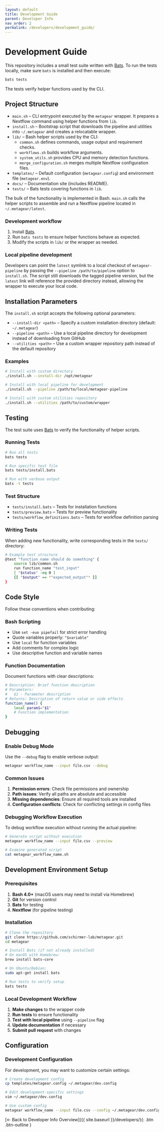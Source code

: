 ```yaml
---
layout: default
title: Development Guide
parent: Developer Info
nav_order: 2
permalink: /developers/development_guide/
---
```


# Development Guide

This repository includes a small test suite written with [Bats](https://bats-core.readthedocs.io/).
To run the tests locally, make sure `bats` is installed and then execute:

```bash
bats tests
```

The tests verify helper functions used by the CLI.

## Project Structure

- `main.sh` – CLI entrypoint executed by the `metagear` wrapper. It prepares a Nextflow command using helper functions from `lib`.
- `install.sh` – Bootstrap script that downloads the pipeline and utilities into `~/.metagear` and creates a relocatable wrapper.
- `lib/` – Bash helper scripts used by the CLI:
  - `common.sh` defines commands, usage output and requirement checks.
  - `workflows.sh` builds workflow arguments.
  - `system_utils.sh` provides CPU and memory detection functions.
  - `merge_configuration.sh` merges multiple Nextflow configuration files.
- `templates/` – Default configuration (`metagear.config`) and environment file (`metagear.env`).
- `docs/` – Documentation site (includes README).
- `tests/` – Bats tests covering functions in `lib`.

The bulk of the functionality is implemented in Bash. `main.sh` calls the helper scripts to assemble and run a Nextflow pipeline located in `~/.metagear/latest`.

### Development workflow

1. Install [Bats](https://bats-core.readthedocs.io/).
2. Run `bats tests` to ensure helper functions behave as expected.
3. Modify the scripts in `lib/` or the wrapper as needed.

### Local pipeline development

Developers can point the `latest` symlink to a local checkout of
`metagear-pipeline` by passing the `--pipeline /path/to/pipeline` option to
`install.sh`. The script still downloads the tagged pipeline version, but the
`latest` link will reference the provided directory instead, allowing the
wrapper to execute your local code.

## Installation Parameters

The `install.sh` script accepts the following optional parameters:

- `--install-dir <path>` – Specify a custom installation directory (default: `~/.metagear`)
- `--pipeline <path>` – Use a local pipeline directory for development instead of downloading from GitHub
- `--utilities <path>` – Use a custom wrapper repository path instead of the default repository

### Examples

```bash
# Install with custom directory
./install.sh --install-dir /opt/metagear

# Install with local pipeline for development
./install.sh --pipeline /path/to/local/metagear-pipeline

# Install with custom utilities repository
./install.sh --utilities /path/to/custom/wrapper
```

## Testing

The test suite uses [Bats](https://bats-core.readthedocs.io/) to verify the functionality of helper scripts.

### Running Tests

```bash
# Run all tests
bats tests

# Run specific test file
bats tests/install.bats

# Run with verbose output
bats -t tests
```

### Test Structure

- `tests/install.bats` – Tests for installation functions
- `tests/preview.bats` – Tests for preview functionality
- `tests/workflow_definitions.bats` – Tests for workflow definition parsing

### Writing Tests

When adding new functionality, write corresponding tests in the `tests/` directory:

```bash
# Example test structure
@test "function_name should do something" {
    source lib/common.sh
    run function_name "test_input"
    [ "$status" -eq 0 ]
    [[ "$output" == *"expected_output"* ]]
}
```

## Code Style

Follow these conventions when contributing:

### Bash Scripting

- Use `set -euo pipefail` for strict error handling
- Quote variables properly: `"$variable"`
- Use `local` for function variables
- Add comments for complex logic
- Use descriptive function and variable names

### Function Documentation

Document functions with clear descriptions:

```bash
# Description: Brief function description
# Parameters:
#   $1 - Parameter description
# Returns: Description of return value or side effects
function_name() {
    local param1="$1"
    # Function implementation
}
```

## Debugging

### Enable Debug Mode

Use the `--debug` flag to enable verbose output:

```bash
metagear workflow_name --input file.csv --debug
```

### Common Issues

1. **Permission errors**: Check file permissions and ownership
2. **Path issues**: Verify all paths are absolute and accessible
3. **Missing dependencies**: Ensure all required tools are installed
4. **Configuration conflicts**: Check for conflicting settings in config files

### Debugging Workflow Execution

To debug workflow execution without running the actual pipeline:

```bash
# Generate script without execution
metagear workflow_name --input file.csv --preview

# Examine generated script
cat metagear_workflow_name.sh
```

## Development Environment Setup

### Prerequisites

1. **Bash 4.0+** (macOS users may need to install via Homebrew)
2. **Git** for version control
3. **Bats** for testing
4. **Nextflow** (for pipeline testing)

### Installation

```bash
# Clone the repository
git clone https://github.com/schirmer-lab/metagear.git
cd metagear

# Install Bats (if not already installed)
# On macOS with Homebrew:
brew install bats-core

# On Ubuntu/Debian:
sudo apt-get install bats

# Run tests to verify setup
bats tests
```

### Local Development Workflow

1. **Make changes** to the wrapper code
2. **Run tests** to ensure functionality
3. **Test with local pipeline** using `--pipeline` flag
4. **Update documentation** if necessary
5. **Submit pull request** with changes

## Configuration

### Development Configuration

For development, you may want to customize certain settings:

```bash
# Create development config
cp templates/metagear.config ~/.metagear/dev.config

# Edit development-specific settings
vim ~/.metagear/dev.config

# Use custom config
metagear workflow_name --input file.csv --config ~/.metagear/dev.config
```


[← Back to Developer Info Overview]({{ site.baseurl }}/developers/){: .btn .btn-outline }